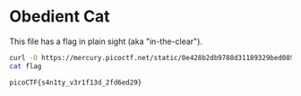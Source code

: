 # Obedient Cat

This file has a flag in plain sight (aka "in-the-clear").

```bash
curl -O https://mercury.picoctf.net/static/0e428b2db9788d31189329bed089ce98/flag
cat flag
```

```text
picoCTF{s4n1ty_v3r1f13d_2fd6ed29}
```
